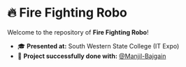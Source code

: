 # 🔥 Fire Fighting Robo

Welcome to the repository of **Fire Fighting Robo**!

- 🎓 **Presented at:** South Western State College (IT Expo)  
- 🤝 **Project successfully done with:** [@Manjil-Bajgain](https://github.com/Manjil-Bajgain)